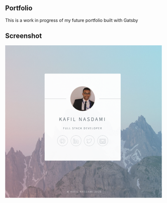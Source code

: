 ## Portfolio  
This is a work in progress of my future portfolio built with Gatsby

## Screenshot 

![Screenshot](./src/assets/images/screenshot.png)

